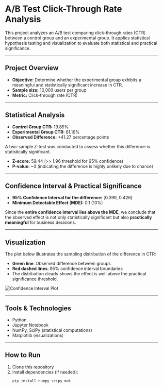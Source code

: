 # A/B Test Click-Through Rate Analysis

This project analyzes an A/B test comparing click-through rates (CTR) between a control group and an experimental group. It applies statistical hypothesis testing and visualization to evaluate both statistical and practical significance.

---

## Project Overview

- **Objective:** Determine whether the experimental group exhibits a meaningful and statistically significant increase in CTR.
- **Sample size:** 10,000 users per group
- **Metric:** Click-through rate (CTR)

---

## Statistical Analysis

- **Control Group CTR:** 19.89%
- **Experimental Group CTR:** 61.16%
- **Observed Difference:** +41.27 percentage points

A two-sample Z-test was conducted to assess whether this difference is statistically significant.

- **Z-score:** 59.44 (>> 1.96 threshold for 95% confidence)
- **P-value:** ~0 (indicating the difference is highly unlikely due to chance)

---

## Confidence Interval & Practical Significance

- **95% Confidence Interval for the difference:** [0.399, 0.426]
- **Minimum Detectable Effect (MDE):** 0.1 (10%)

Since the **entire confidence interval lies above the MDE**, we conclude that the observed effect is not only statistically significant but also **practically meaningful** for business decisions.

---

## Visualization

The plot below illustrates the sampling distribution of the difference in CTR:

- **Green line**: Observed difference between groups
- **Red dashed lines**: 95% confidence interval boundaries
- The distribution clearly shows the effect is well above the practical significance threshold.

![Confidence Interval Plot](images/normal_distribution_plot.png)

---

## Tools & Technologies

- Python
- Jupyter Notebook
- NumPy, SciPy (statistical computations)
- Matplotlib (visualizations)

---

## How to Run

1. Clone this repository
2. Install dependencies (if needed):  
   ```bash
   pip install numpy scipy mat

